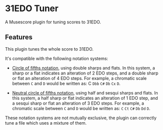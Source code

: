 # 31EDO Tuner
A  Musescore plugin for tuning scores to 31EDO.


## Features
This plugin tunes the whole score to 31EDO.

It's compatible with the following notation systems:

- [Circle of fifths notation](https://en.xen.wiki/w/Circle-of-fifths_notation), using double sharps and flats.  In this system, a sharp or a flat indicates an alteration of 2 EDO steps, and a double sharp or flat an alteration of 4 EDO steps.  For example, a chromatic scale between <code>C</code> and <code>D</code> would be written as: <cod>C</code> <code>Dbb</code> <code>C#</code> <code>Db</code> <code>Cx</code> <code>D</code>.

- [Neutral circle of fifths notation](https://en.xen.wiki/w/Neutral_circle-of-fifths_notation), using half and sesqui sharps and flats.  In this system, a  half sharp or flat indicates an alteration of 1 EDO step, and a sesqui sharp or flat an alteration of 3 EDO steps.  For example, a chromatic scale between <code>C</code> and <code>D</code> would be written as: <code>C</code> <code>Ct</code> <code>C#</code> <code>Db</code> <code>Dd</code> <code>D</code>.

These notation systems are not mutually exclusive, the plugin can correctly tune a file which uses a mixture of them.
